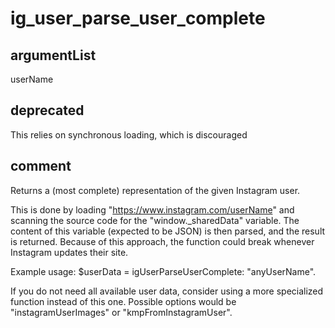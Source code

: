 # ig_user_parse_user_complete
## argumentList
userName
## deprecated
This relies on synchronous loading, which is discouraged
## comment

Returns a (most complete) representation of the given Instagram user.

This is done by loading "https://www.instagram.com/userName" and scanning the source code for the "window._sharedData" variable.
The content of this variable (expected to be JSON) is then parsed, and the result is returned.
Because of this approach, the function could break whenever Instagram updates their site.

Example usage:
$userData = igUserParseUserComplete: "anyUserName".

If you do not need all available user data, consider using a more specialized function instead of this one.
Possible options would be "instagramUserImages" or "kmpFromInstagramUser".
